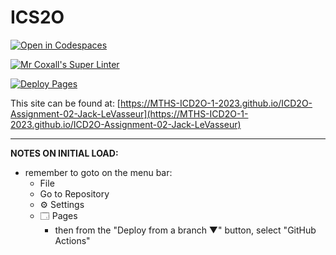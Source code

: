 # ICS2O

[![Open in Codespaces](https://classroom.github.com/assets/launch-codespace-7f7980b617ed060a017424585567c406b6ee15c891e84e1186181d67ecf80aa0.svg)](https://classroom.github.com/open-in-codespaces?assignment_repo_id=14212350)

[![Mr Coxall's Super Linter](https://github.com/MTHS-ICD2O-1-2023/ICD2O-Assignment-02-Jack-LeVasseur/workflows/Mr%20Coxall's%20Super%20Linter/badge.svg)](https://github.com/MTHS-ICD2O-1-2023/ICD2O-Assignment-02-Jack-LeVasseur/actions)

[![Deploy Pages](https://github.com/MTHS-ICD2O-1-2023/ICD2O-Assignment-02-Jack-LeVasseur/workflows/Deploy%20Pages/badge.svg)](https://github.com/MTHS-ICD2O-1-2023/ICD2O-Assignment-02-Jack-LeVasseur/actions)

This site can be found at: [https://MTHS-ICD2O-1-2023.github.io/ICD2O-Assignment-02-Jack-LeVasseur](https://MTHS-ICD2O-1-2023.github.io/ICD2O-Assignment-02-Jack-LeVasseur)

---

**NOTES ON INITIAL LOAD:**
- remember to goto on the menu bar:
  - File
  - Go to Repository
  - ⚙ Settings
  - 🗔 Pages
    - then from the "Deploy from a branch ▼" button, select "GitHub Actions"
